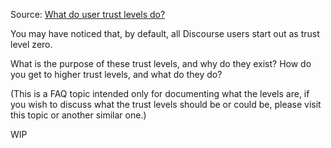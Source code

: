 Source: <a href="https://meta.discourse.org/t/what-do-user-trust-levels-do/4924">What do user trust levels do?</a>

You may have noticed that, by default, all Discourse users start out as trust level zero.

What is the purpose of these trust levels, and why do they exist? How do you get to higher trust levels, and what do they do?

(This is a FAQ topic intended only for documenting what the levels are, if you wish to discuss what the trust levels should be or could be, please visit this topic or another similar one.)

WIP
